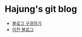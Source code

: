 # Hajung's git blog

- [블로그 구경하기](https://yhajung.github.io/)
- [이전 블로그](https://velog.io/@recoder)
